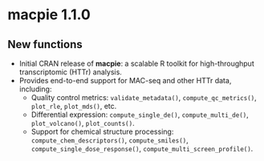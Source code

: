 # macpie 1.1.0

## New functions
- Initial CRAN release of **macpie**: a scalable R toolkit for high-throughput transcriptomic (HTTr) analysis.
- Provides end-to-end support for MAC-seq and other HTTr data, including:
  - Quality control metrics:  `validate_metadata()`, `compute_qc_metrics()`, `plot_rle`, `plot_mds()`, etc.
  - Differential expression: `compute_single_de()`, `compute_multi_de()`, `plot_volcano()`, `plot_counts()`.
  - Support for chemical structure processing: `compute_chem_descriptors()`, `compute_smiles()`, `compute_single_dose_response()`, 
  `compute_multi_screen_profile()`.

